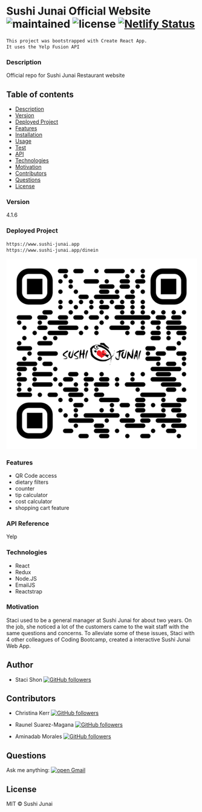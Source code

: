 # Sushi Junai Official Website ![maintained](https://img.shields.io/maintenance/true/2021) ![license](https://img.shields.io/badge/license-MIT-blue) [![Netlify Status](https://api.netlify.com/api/v1/badges/ca48bdf5-4541-4124-a828-861efbf87893/deploy-status)](https://app.netlify.com/sites/sushi-junai-atx/deploys)
    This project was bootstrapped with Create React App.
    It uses the Yelp Fusion API
    
### Description
Official repo for Sushi Junai Restaurant website

## Table of contents
* [Description](#Description)
* [Version](#Version)
* [Deployed Project](#Deployed)
* [Features](#Features)
* [Installation](#Installation)
* [Usage](#Usage)
* [Test](#Test)
* [API](#API)
* [Technologies](#Technologies)
* [Motivation](#Motivation)
* [Contributors](#Contributors)
* [Questions](#Questions)
* [License](#License)


### Version 
4.1.6

### Deployed Project
    https://www.sushi-junai.app
    https://www.sushi-junai.app/dinein

![dineinpageQRcode](./qr-code.png)

### Features
* QR Code access
* dietary filters
* counter
* tip calculator
* cost calculator
* shopping cart feature

### API Reference
Yelp

### Technologies
* React
* Redux
* Node.JS
* EmailJS
* Reactstrap

### Motivation
Staci used to be a general manager at Sushi Junai for about two years. On the job, she noticed a lot of the customers came to the wait staff with the same questions and concerns. To alleviate some of these issues, Staci with 4 other colleagues of Coding Bootcamp, created a interactive Sushi Junai Web App.

## Author
* Staci Shon <a href="https://github.com/s2hon" target="_blank">![GitHub followers](https://img.shields.io/github/followers/s2hon?label=s2hon&style=social)</a></br>

## Contributors
* Christina Kerr <a href="https://github.com/christinakerr/" target="_blank">![GitHub followers](https://img.shields.io/github/followers/christinakerr?label=christinakerr&style=social)</a></br>

* Raunel Suarez-Magana <a href="https://github.com/26rsuarez/" target="_blank">![GitHub followers](https://img.shields.io/github/followers/26rsuarez?label=26rsuarez&style=social)</a></br>

* Aminadab Morales <a href="https://github.com/aminadabm93/" target="_blank">![GitHub followers](https://img.shields.io/github/followers/aminadabm93?label=aminadabm93&style=social)</a></br>

## Questions
Ask me anything: <a href="mailto:staci.shon@gmail.com" target="_blank">![open Gmail](https://img.shields.io/badge/open-Gmail-red?style=for-the-badge)</a> 

## License
MIT © Sushi Junai
